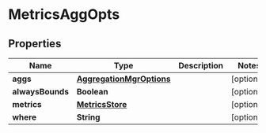# MetricsAggOpts

## Properties
Name | Type | Description | Notes
------------ | ------------- | ------------- | -------------
**aggs** | [**AggregationMgrOptions**](AggregationMgrOptions.md) |  |  [optional]
**alwaysBounds** | **Boolean** |  |  [optional]
**metrics** | [**MetricsStore**](MetricsStore.md) |  |  [optional]
**where** | **String** |  |  [optional]
